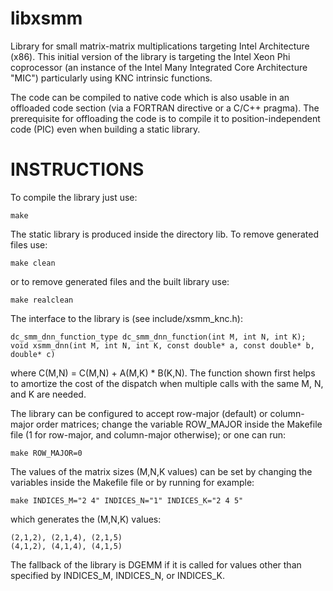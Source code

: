 libxsmm
=======
Library for small matrix-matrix multiplications targeting Intel Architecture (x86). This initial version of the library is targeting the Intel Xeon Phi coprocessor (an instance of the Intel Many Integrated Core Architecture "MIC") particularly using KNC intrinsic functions.

The code can be compiled to native code which is also usable in an offloaded code section (via a FORTRAN directive or a C/C++ pragma). The prerequisite for offloading the code is to compile it to position-independent code (PIC) even when building a static library.

INSTRUCTIONS
============
To compile the library just use:
```
make
```
The static library is produced inside the directory lib. To remove generated files use:
```
make clean
```
or to remove generated files and the built library use:
```
make realclean
```
The interface to the library is (see include/xsmm_knc.h):
```
dc_smm_dnn_function_type dc_smm_dnn_function(int M, int N, int K);
void xsmm_dnn(int M, int N, int K, const double* a, const double* b, double* c)
```
where C(M,N) = C(M,N) + A(M,K) * B(K,N). The function shown first helps to amortize
the cost of the dispatch when multiple calls with the same M, N, and K are needed.

The library can be configured to accept row-major (default) or column-major order matrices;
change the variable ROW_MAJOR inside the Makefile file (1 for row-major,
and column-major otherwise); or one can run:
```
make ROW_MAJOR=0
```
The values of the matrix sizes (M,N,K values) can be set by changing the 
variables inside the Makefile file or by running for example:
```
make INDICES_M="2 4" INDICES_N="1" INDICES_K="2 4 5"
```
which generates the (M,N,K) values:
```
(2,1,2), (2,1,4), (2,1,5)
(4,1,2), (4,1,4), (4,1,5)
```
The fallback of the library is DGEMM if it is called for values other than specified
by INDICES_M, INDICES_N, or INDICES_K.
